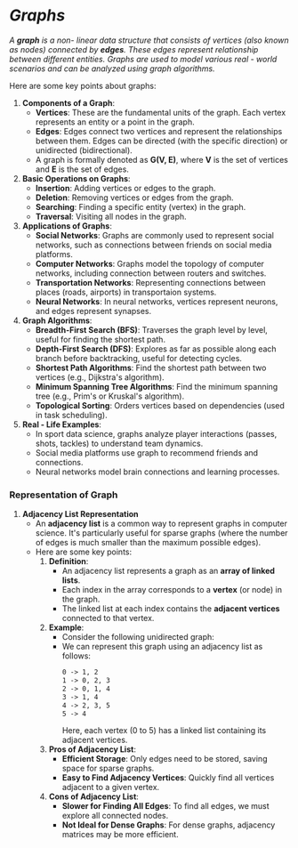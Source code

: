 # _Graphs_

_A **graph** is a non- linear data structure that consists of vertices (also known as nodes) connected by **edges**. These edges represent relationship between different entities. Graphs are used to model various real - world scenarios and can be analyzed using graph algorithms._

Here are some key points about graphs:
1. **Components of a Graph**:
    - **Vertices**: These are the fundamental units of the graph. Each vertex represents an entity or a point in the graph.
    - **Edges**: Edges connect two vertices and represent the relationships between them. Edges can be directed (with the specific direction) or unidirected (bidirectional).
    - A graph is formally denoted as **G(V, E)**, where **V** is the set of vertices and **E** is the set of edges.
2. **Basic Operations on Graphs**:
    - **Insertion**: Adding vertices or edges to the graph.
    - **Deletion**: Removing vertices or edges from the graph.
    - **Searching**: Finding a specific entity (vertex) in the graph.
    - **Traversal**: Visiting all nodes in the graph.
3. **Applications of Graphs**:
    - **Social Networks**: Graphs are commonly used to represent social networks, such as connections between friends on social media platforms.
    - **Computer Networks**: Graphs model the topology of computer networks, including connection between routers and switches.
    - **Transportation Networks**: Representing connections between places (roads, airports) in transportaion systems.
    - **Neural Networks**: In neural networks, vertices represent neurons, and edges represent synapses.
4. **Graph Algorithms**:
    - **Breadth-First Search (BFS)**: Traverses the graph level by level, useful for finding the shortest path.
    - **Depth-First Search (DFS)**: Explores as far as possible along each branch before backtracking, useful for detecting cycles.
    - **Shortest Path Algorithms**: Find the shortest path between two vertices (e.g., Dijkstra's algorithm).
    - **Minimum Spanning Tree Algorithms**: Find the minimum spanning tree (e.g., Prim's or Kruskal's algorithm).
    - **Topological Sorting**: Orders vertices based on dependencies (used in task scheduling).
5. **Real - Life Examples**:
    - In sport data science, graphs analyze player interactions (passes, shots, tackles) to understand team dynamics.
    - Social media platforms use graph to recommend friends and connections.
    - Neural networks model brain connections and learning processes.
  
### Representation of Graph
1. **Adjacency List Representation**
    - An **adjacency list** is a common way to represent graphs in computer science. It's particularly useful for sparse graphs (where the number of edges is much smaller than the maximum possible edges).
    - Here are some key points:
        1. **Definition**:
            - An adjacency list represents a graph as an **array of linked lists**.
            - Each index in the array corresponds to a **vertex** (or node) in the graph.
            - The linked list at each index contains the **adjacent vertices** connected to that vertex.
        2. **Example**:
            - Consider the following unidirected graph:
            - We can represent this graph using an adjacency list as follows:
              ```md
              0 -> 1, 2
              1 -> 0, 2, 3
              2 -> 0, 1, 4
              3 -> 1, 4
              4 -> 2, 3, 5
              5 -> 4
              ```
              Here, each vertex (0 to 5) has a linked list containing its adjacent vertices.
        3. **Pros of Adjacency List**:
            - **Efficient Storage**: Only edges need to be stored, saving space for sparse graphs.
            - **Easy to Find Adjacency Vertices**: Quickly find all vertices adjacent to a given vertex.
        4. **Cons of Adjacency List**:
            - **Slower for Finding All Edges**: To find all edges, we must explore all connected nodes.
            - **Not Ideal for Dense Graphs**: For dense graphs, adjacency matrices may be more efficient.
